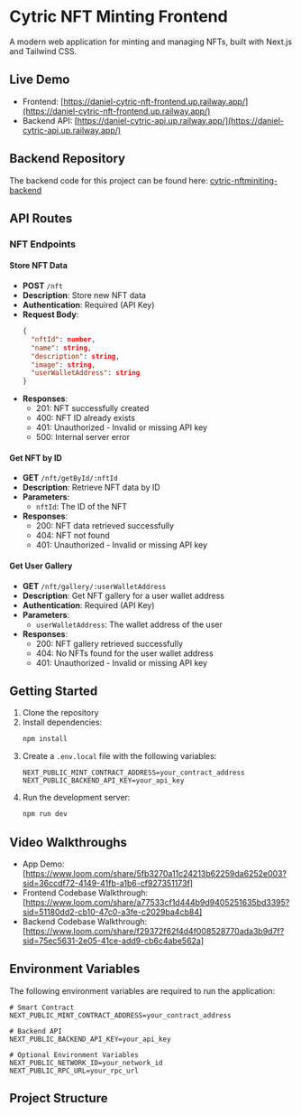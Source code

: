 # Cytric NFT Minting Frontend

A modern web application for minting and managing NFTs, built with Next.js and Tailwind CSS.

## Live Demo

- Frontend: [https://daniel-cytric-nft-frontend.up.railway.app/](https://daniel-cytric-nft-frontend.up.railway.app/)
- Backend API: [https://daniel-cytric-api.up.railway.app/](https://daniel-cytric-api.up.railway.app/)

## Backend Repository

The backend code for this project can be found here: [cytric-nftminiting-backend](https://github.com/thexovc/cytric-nftminiting-backend)

## API Routes

### NFT Endpoints

#### Store NFT Data

- **POST** `/nft`
- **Description**: Store new NFT data
- **Authentication**: Required (API Key)
- **Request Body**:
  ```json
  {
    "nftId": number,
    "name": string,
    "description": string,
    "image": string,
    "userWalletAddress": string
  }
  ```
- **Responses**:
  - 201: NFT successfully created
  - 400: NFT ID already exists
  - 401: Unauthorized - Invalid or missing API key
  - 500: Internal server error

#### Get NFT by ID

- **GET** `/nft/getById/:nftId`
- **Description**: Retrieve NFT data by ID
- **Parameters**:
  - `nftId`: The ID of the NFT
- **Responses**:
  - 200: NFT data retrieved successfully
  - 404: NFT not found
  - 401: Unauthorized - Invalid or missing API key

#### Get User Gallery

- **GET** `/nft/gallery/:userWalletAddress`
- **Description**: Get NFT gallery for a user wallet address
- **Authentication**: Required (API Key)
- **Parameters**:
  - `userWalletAddress`: The wallet address of the user
- **Responses**:
  - 200: NFT gallery retrieved successfully
  - 404: No NFTs found for the user wallet address
  - 401: Unauthorized - Invalid or missing API key


## Getting Started

1. Clone the repository
2. Install dependencies:
   ```bash
   npm install
   ```
3. Create a `.env.local` file with the following variables:
   ```
   NEXT_PUBLIC_MINT_CONTRACT_ADDRESS=your_contract_address
   NEXT_PUBLIC_BACKEND_API_KEY=your_api_key
   ```
4. Run the development server:
   ```bash
   npm run dev
   ```

## Video Walkthroughs

- App Demo: [https://www.loom.com/share/5fb3270a11c24213b62259da6252e003?sid=36ccdf72-4149-41fb-a1b6-cf927351173f]
- Frontend Codebase Walkthrough: [https://www.loom.com/share/a77533cf1d444b9d9405251635bd3395?sid=51180dd2-cb10-47c0-a3fe-c2029ba4cb84]
- Backend Codebase Walkthrough: [https://www.loom.com/share/f29372f62f4d4f008528770ada3b9d7f?sid=75ec5631-2e05-41ce-add9-cb6c4abe562a]

## Environment Variables

The following environment variables are required to run the application:

```env
# Smart Contract
NEXT_PUBLIC_MINT_CONTRACT_ADDRESS=your_contract_address

# Backend API
NEXT_PUBLIC_BACKEND_API_KEY=your_api_key

# Optional Environment Variables
NEXT_PUBLIC_NETWORK_ID=your_network_id
NEXT_PUBLIC_RPC_URL=your_rpc_url
```

## Project Structure

